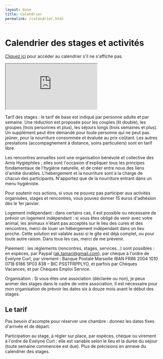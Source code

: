 ```yaml
---
layout: base
title: Calendrier
permalink: /calendrier.html
---
```


# Calendrier des stages et activités

[Cliquez ici](https://docs.google.com/document/d/e/2PACX-1vQPFdKjDZu28Ii8g-dkmZX3iZobEaPZovORVeELzj3W09xe-ScPK2SsY8_1Kb4_W8xMUHieUQgeCdo6/pub) pour accéder au calendrier s'il ne s'affiche pas.
<iframe id="calendar" src="https://docs.google.com/document/d/e/2PACX-1vQPFdKjDZu28Ii8g-dkmZX3iZobEaPZovORVeELzj3W09xe-ScPK2SsY8_1Kb4_W8xMUHieUQgeCdo6/pub?embedded=true"></iframe>



Tarif des stages : le tarif de base est indiqué par personne adulte et par semaine.
Une réduction est proposée pour les couples (lit double), les groupes (trois personnes et plus), les séjours longs (trois semaines et plus). Un supplément peut être démandé pour toute personne qui ne peut pas jeûner, pour la nourriture consommée et évaluée au prix coûtant. Les autres prestations (accompagnement à distance, soins particuliers) sont en tarif libre.

Les rencontres annuelles sont une organisation bénévole et collective des Amis Hygiéphiles ; elles sont l'occasion d'expliquer tous les principes fondamentaux de l'hygiéne naturelle, et de créer entre nous des liens d'amitié durables. L'hébergement et la nourriture sont à la charge de chacun des participants. N'apportez que de la nourriture entrant dans un menu hygiéniste.

Pour soutenir nos actions, si vous ne pouvez pas participer aux activités organisées, stages et rencontres, vous pouvez donner 15 euros d'adhésion dès le 1er janvier.

Logement indépendant : dans certains cas, il est possible ou nécessaire de prévoir un logement indépendant : si vous êtes obligé de venir avec votre animal, les animaux n'étant pas acceptés sur le lieu des cures et des rencontres, merci de louer un hébergement indépendant dans un lieu proche. Cette solution est valable aussi si le gîte est déjà complet, ou pour toute autre raison. Dans tous les cas, merci de me prévenir.

Paiement : les règlements (rencontres, stages, services...) sont possibles : en espèces, par Paypal (ak.tamari@gmail.com), par chèque à l'ordre de Evelyne Curt, par virement : Banque Postale Marseille IBAN FR86 2004 1010 0718 6186 5P03 838 – BIC PSSTFRPPLYO, et parfois par Chèques Vacances, et par Chèques Emploi Service.


Organisation :
Si vous êtes une association (déclarée ou non), je peux animer des stages dans le cadre de votre association. Il est nécessaire pour mon organisation de prévoir les dates six à douze mois avant le début des stages.


## Le tarif
Pas besoin d'acompte pour réserver une chambre : donnez les dates fixes d'arrivée et de départ.

Participation au stage, à régler sur place, par espèces, chèque ou virement à l'ordre de Evelyne Curt : elle est variable selon le lieu et la durée du séjour (toute semaine commencée est due). Plus de précisions en annexe du calendrier des stages.